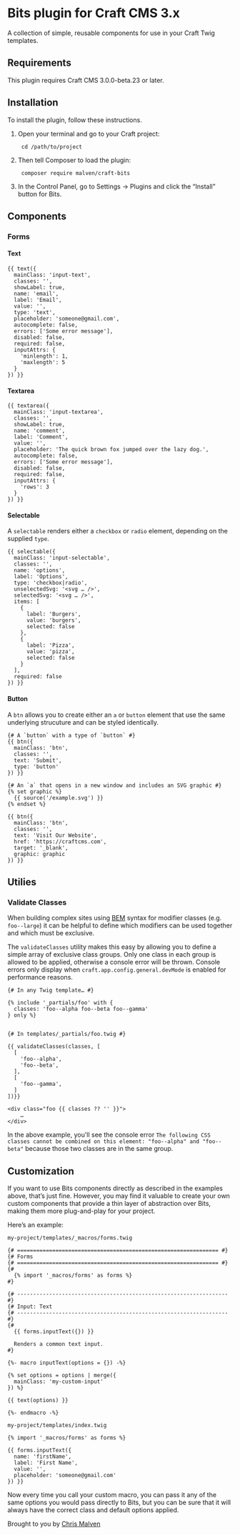 # Bits plugin for Craft CMS 3.x

A collection of simple, reusable components for use in your Craft Twig templates.

## Requirements

This plugin requires Craft CMS 3.0.0-beta.23 or later.

## Installation

To install the plugin, follow these instructions.

1. Open your terminal and go to your Craft project:

        cd /path/to/project

2. Then tell Composer to load the plugin:

        composer require malven/craft-bits

3. In the Control Panel, go to Settings → Plugins and click the “Install” button for Bits.

## Components

### Forms

#### Text

```twig
{{ text({
  mainClass: 'input-text',
  classes: '',
  showLabel: true,
  name: 'email',
  label: 'Email',
  value: '',
  type: 'text',
  placeholder: 'someone@gmail.com',
  autocomplete: false,
  errors: ['Some error message'],
  disabled: false,
  required: false,
  inputAttrs: {
    'minlength': 1,
    'maxlength': 5
  }
}) }}

```

#### Textarea

```twig
{{ textarea({
  mainClass: 'input-textarea',
  classes: '',
  showLabel: true,
  name: 'comment',
  label: 'Comment',
  value: '',
  placeholder: 'The quick brown fox jumped over the lazy dog.',
  autocomplete: false,
  errors: ['Some error message'],
  disabled: false,
  required: false,
  inputAttrs: {
    'rows': 3
  }
}) }}

```

#### Selectable

A `selectable` renders either a `checkbox` or `radio` element, depending on the supplied `type`.

```twig
{{ selectable({
  mainClass: 'input-selectable',
  classes: '',
  name: 'options',
  label: 'Options',
  type: 'checkbox|radio',
  unselectedSvg: '<svg … />',
  selectedSvg: '<svg … />',
  items: [
    {
      label: 'Burgers',
      value: 'burgers',
      selected: false
    },
    {
      label: 'Pizza',
      value: 'pizza',
      selected: false
    }
  ],
  required: false
}) }}
```

#### Button

A `btn` allows you to create either an `a` or `button` element that use the same underlying strucuture and can be styled identically.

```twig
{# A `button` with a type of `button` #}
{{ btn({
  mainClass: 'btn',
  classes: '',
  text: 'Submit',
  type: 'button'
}) }}

{# An `a` that opens in a new window and includes an SVG graphic #}
{% set graphic %}
  {{ source('/example.svg') }}
{% endset %}

{{ btn({
  mainClass: 'btn',
  classes: '',
  text: 'Visit Our Website',
  href: 'https://craftcms.com',
  target: '_blank',
  graphic: graphic
}) }}
```

## Utilies

### Validate Classes

When building complex sites using [BEM]() syntax for modifier classes (e.g. `foo--large`) it can be helpful to define which modifiers can be used together and which must be exclusive.

The `validateClasses` utility makes this easy by allowing you to define a simple array of exclusive class groups. Only one class in each group is allowed to be applied, otherwise a console error will be thrown. Console errors only display when `craft.app.config.general.devMode` is enabled for performance reasons.

```twig
{# In any Twig template… #}

{% include '_partials/foo' with {
  classes: 'foo--alpha foo--beta foo--gamma'
} only %}


{# In templates/_partials/foo.twig #}

{{ validateClasses(classes, [
  [
    'foo--alpha',
    'foo--beta',
  ],
  [
    'foo--gamma',
  ]
])}}

<div class="foo {{ classes ?? '' }}">
    …
</div>
```

In the above example, you'll see the console error `The following CSS classes cannot be combined on this element: "foo--alpha" and "foo--beta"` because those two classes are in the same group.

## Customization

If you want to use Bits components directly as described in the examples above, that’s just fine. However, you may find it valuable to create your own custom components that provide a thin layer of abstraction over Bits, making them more plug-and-play for your project.

Here’s an example:

`my-project/templates/_macros/forms.twig`

```twig
{# =============================================================== #}
{# Forms
{# =============================================================== #}
{#
  {% import '_macros/forms' as forms %}
#}

{# ------------------------------------------------------------------ #}
{# Input: Text
{# ------------------------------------------------------------------ #}
{#
  {{ forms.inputText({}) }}

  Renders a common text input.
#}

{%- macro inputText(options = {}) -%}

{% set options = options | merge({
  mainClass: 'my-custom-input'
}) %}

{{ text(options) }}

{%- endmacro -%}
```

`my-project/templates/index.twig`

```twig
{% import '_macros/forms' as forms %}

{{ forms.inputText({
  name: 'firstName',
  label: 'First Name',
  value: '',
  placeholder: 'someone@gmail.com'
}) }}
```

Now every time you call your custom macro, you can pass it any of the same options you would pass directly to Bits, but you can be sure that it will always have the correct class and default options applied.

Brought to you by [Chris Malven](https://malven.co)
